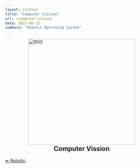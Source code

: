 ```yaml
---
layout: archive
title: "Computer Vission"
url: /computer-vision/
date: 2023-06-12
summary: "Robotic Operating System"
---
```


<div>
<img src="/computer-vision.png" alt="ROS" style="width:350px;display: block;
  margin-left: auto;
  margin-right: auto; margin-top:0px auto" >
        <h2 style="text-align:center; margin-top:0px">Computer Vission</h2>
        </div>

[&lArr; Robotic](/robotic/)

